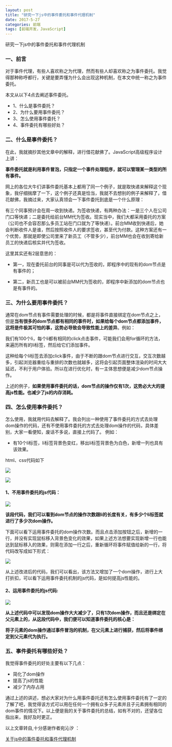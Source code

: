 ```yaml
---
layout: post
title: "研究一下js中的事件委托和事件代理机制"
date: 2017-5-27
categories: 前端
tags: [前端开发，JavaScript]
---
```


研究一下js中的事件委托和事件代理机制

<!-- more -->


### 一、前言

对于事件代理，有些人喜欢称之为代理，然而有些人却喜欢称之为事件委托。我觉得那种称呼都行，关键是要弄懂为什么会出现这种机制，在本文中统一称之为事件委托。

本文从以下4点去阐述事件委托。

+ 1、什么是事件委托？
+ 2、为什么要用事件委托？
+ 3、怎么使用事件委托？
+ 4、事件委托有哪些好处？

### 二、什么是事件委托？

在此，我就摘抄其他文章中的解释，进行借花献佛了。JavaScript高级程序设计上讲：

**事件委托就是利用事件冒泡，只指定一个事件处理程序，就可以管理某一类型的所有事件。**

网上的各位大牛们讲事件委托基本上都用了同一个例子，就是取快递来解释这个现象，我仔细揣摩了一下，这个例子还真是恰当，我就不去想别的例子来解释了，借花献佛，我摘过来，大家认真领会一下事件委托到底是一个什么原理：

有三个同事预计会在周一收到快递。为签收快递，有两种办法：一是三个人在公司门口等快递；二是委托给前台MM代为签收。现实当中，我们大都采用委托的方案（公司也不会容忍那么多员工站在门口就为了等快递）。前台MM收到快递后，她会判断收件人是谁，然后按照收件人的要求签收，甚至代为付款。这种方案还有一个优势，那就是即使公司里来了新员工（不管多少），前台MM也会在收到寄给新员工的快递后核实并代为签收。

这里其实还有2层意思的：

+ 第一，现在委托前台的同事是可以代为签收的，即程序中的现有的dom节点是有事件的；

+ 第二，新员工也是可以被前台MM代为签收的，即程序中新添加的dom节点也是有事件的。

### 三、为什么要用事件委托？

通常在dom节点有事件需要处理的时候，都是将事件直接绑定在dom节点之上，但是**当有很多的dom节点都有相同的事件时，如果给每个dom节点都添加事件，这将是件极其可怕的事，这势必导致会导致性能上的差异**。例如：

我们有100个li，每个li都有相同的click点击事件，可能我们会用for循环的方法，来遍历所有的li标签，然后给它们添加事件。

这种给每个li标签去添加click事件，由于不断的跟dom节点进行交互，交互次数越多，引起浏览器重绘与重排的次数也就越多，这将会引起页面整体渲染的时间大大延迟，不利于用户体验。所以在进行优化时，有一主体思想便是减少dom节点操作。

上述的例子，**如果使用事件委托的话，dom节点的操作仅有1次，这势必大大的提高js性能。也减少了js的内存消耗。**

### 四、怎么使用事件委托？

怎么使用，我就用代码去解释了。我会列出一种使用了事件委托的方式去处理dom操作的代码，还有不使用事件委托的方式去处理dom操作的代码，具体差别，大家一看便知，废话不多说，直接上代码了。
例如：

+ 有10个li标签，li标签背景色变红，移出li标签背景色为白色，新增一列也具有该效果。

html、css代码如下

![](http://oq2sjn05e.bkt.clouddn.com/2017-5-27-FEW-JavaScript%20event%20delegation-1%20.png)

![](http://oq2sjn05e.bkt.clouddn.com/2017-5-27-FEW-JavaScript%20event%20delegation%20-2.png)

#### 1、不用事件委托的js代码：

![](http://oq2sjn05e.bkt.clouddn.com/2017-5-27-FEW-JavaScript%20event%20delegation-3.png)

**该段代码，我们可以看到dom节点的操作次数跟li的长度有关，有多少个li标签就进行了多少次dom操作。**

下面可以看下运用事件委托的dom操作次数。而且点击添加按钮之后，新增的一行，并没有实现鼠标移入背景色变化的效果，如果上述方法想要实现新增一行也能达到鼠标移入的效果，则需在添加一行之后，重新循环将事件赋值给新的一行，将代码改写成如下形式：

![](http://oq2sjn05e.bkt.clouddn.com/2017-5-27-FEW-JavaScript%20event%20delegation-4.png)

从上述改进后的代码，我们可以看出，该方法又增加了一个dom操作，进行上大打折扣，可以看下运用事件委托机制的js代码，是如何提高js性能的。

#### 2、运用事件委托的js代码:

![](http://oq2sjn05e.bkt.clouddn.com/2017-5-27-FEW-JavaScript%20event%20delegation-5.png)

**从上述代码中可以发现dom操作大大减少了，只有1次dom操作，而且还是绑定在父元素上的，从这段代码中，我们便可以知道事件委托的核心是：**

**将子元素的dom操作通过事件冒泡的机制，在父元素上进行捕获，然后将事件绑定到父元素代为执行。**

### 五、事件委托有哪些好处？

我觉得事件委托的好处主要有以下几点：

+ 简化了dom操作
+ 提高了js的性能
+ 减少了内存占用

通过上述的讲述，想必大家对为什么用事件委托还有怎么使用事件委托有了一定的了解了吧，我觉得该方式可以用在任何一个拥有众多子元素并且子元素拥有相同的dom事件的情况下。以上便是我的关于事件委托的总结，如有不对的，还望各位指出来，我好及时更正。

以上文章转自,十分感谢作者宛沁汐 ：

<a href="http://5iblog.com/article/detail/25">关于js中的事件委托和事件代理机制</a>